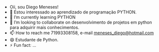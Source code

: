 - Oii, sou Diego Meneses!
- 👀 Estou interessado ao aprendizado de programação PYTHON.
- 🌱 I’m currently learning PYTHON
- 💞️ I’m looking to collaborate on desenvolvimento de projetos em python para adquirir mais conhecimentos.
- 📫 How to reach me 71993308158, e-mail meneses_diego@hotmail.com
- 😄 Estudante de Python.
- ⚡ Fun fact: ...

<!---
DiiegoProgramador/DiiegoProgramador is a ✨ special ✨ repository because its `README.md` (this file) appears on your GitHub profile.
You can click the Preview link to take a look at your changes.
--->
